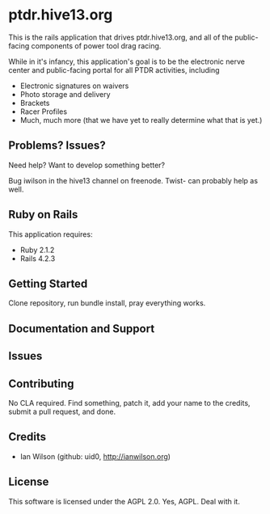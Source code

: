 ptdr.hive13.org
================

This is the rails application that drives ptdr.hive13.org, and all of the public-facing components of power tool drag racing.

While in it's infancy, this application's goal is to be the electronic nerve center and public-facing portal for all PTDR
activities, including

* Electronic signatures on waivers
* Photo storage and delivery
* Brackets
* Racer Profiles
* Much, much more (that we have yet to really determine what that is yet.)


Problems? Issues?
-----------

Need help? Want to develop something better?

Bug iwilson in the hive13 channel on freenode.  Twist- can probably help as well.  


Ruby on Rails
-------------

This application requires:

- Ruby 2.1.2
- Rails 4.2.3


Getting Started
---------------

Clone repository, run bundle install, pray everything works.

Documentation and Support
-------------------------

Issues
-------------

Contributing
------------

No CLA required.  Find something, patch it, add your name to the credits, submit a pull request, and done.


Credits
-------

* Ian Wilson (github: uid0, <http://ianwilson.org>)


License
-------

This software is licensed under the AGPL 2.0.  Yes, AGPL.  Deal with it.  
